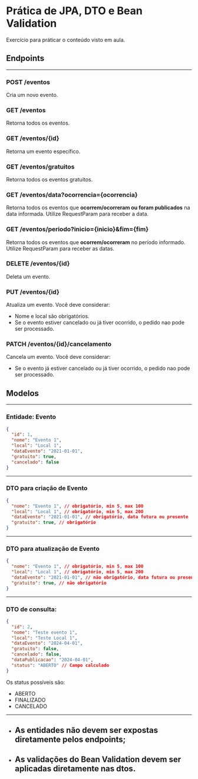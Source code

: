 # Prática de JPA, DTO e Bean Validation
Exercício para práticar o conteúdo visto em aula.

## Endpoints

---

### POST /eventos
Cria um novo evento.

### GET /eventos
Retorna todos os eventos.

### GET /eventos/{id}
Retorna um evento específico.

### GET /eventos/gratuitos
Retorna todos os eventos gratuitos.

### GET /eventos/data?ocorrencia={ocorrencia}
Retorna todos os eventos que **ocorrem/ocorreram ou foram publicados** na data informada. Utilize RequestParam para receber a data.

### GET /eventos/periodo?inicio={inicio}&fim={fim}
Retorna todos os eventos que **ocorrem/ocorreram** no período informado. Utilize RequestParam para receber as datas.

### DELETE /eventos/{id}
Deleta um evento.

### PUT /eventos/{id}
Atualiza um evento. Você deve considerar:
- Nome e local são obrigatórios. 
- Se o evento estiver cancelado ou já tiver ocorrido, o pedido nao pode ser processado.

### PATCH /eventos/{id}/cancelamento
Cancela um evento. Você deve considerar:
- Se o evento já estiver cancelado ou já tiver ocorrido, o pedido nao pode ser processado.

## Modelos

---

### Entidade: Evento
```json
{
  "id": 1,
  "nome": "Evento 1",
  "local": "Local 1",
  "dataEvento": "2021-01-01",
  "gratuito": true,
  "cancelado": false
}
```

---
### DTO para criação de Evento
```json
{
  "nome": "Evento 1", // obrigatório, min 5, max 100
  "local": "Local 1", // obrigatório, min 5, max 200
  "dataEvento": "2021-01-01", // obrigatório, data futura ou presente
  "gratuito": true, // obrigatório
}
```

---
### DTO para atualização de Evento
```json
{
  "nome": "Evento 1", // obrigatório, min 5, max 100
  "local": "Local 1", // obrigatório, min 5, max 200
  "dataEvento": "2021-01-01", // não obrigatório, data futura ou presente
  "gratuito": true, // não obrigatório
}
```

---
### DTO de consulta:
```json
{
  "id": 2,
  "nome": "Teste evento 1",
  "local": "Teste Local 1",
  "dataEvento": "2024-04-01",
  "gratuito": false,
  "cancelado": false,
  "dataPublicacao": "2024-04-01",
  "status": "ABERTO" // Campo calculado
}
```

Os status possíveis são:
- ABERTO
- FINALIZADO
- CANCELADO

---
- ## As entidades não devem ser expostas diretamente pelos endpoints;
- ## As validações do Bean Validation devem ser aplicadas diretamente nas dtos.